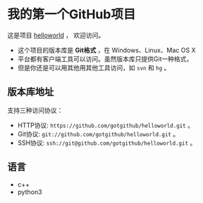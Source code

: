 # 我的第一个GitHub项目

这是项目 [helloworld](https://github.com/gotgithub/helloworld) ，
欢迎访问。

+ 这个项目的版本库是 **Git格式** ，在 Windows、Linux、Mac OS X
+ 平台都有客户端工具可以访问。虽然版本库只提供Git一种格式，
+ 但是你还是可以用其他用其他工具访问，如 ``svn`` 和 ``hg`` 。

## 版本库地址

支持三种访问协议：

* HTTP协议: `https://github.com/gotgithub/helloworld.git` 。
* Git协议: `git://github.com/gotgithub/helloworld.git` 。
* SSH协议: `ssh://git@github.com/gotgithub/helloworld.git` 。

## 语言

+ c++
+ python3

